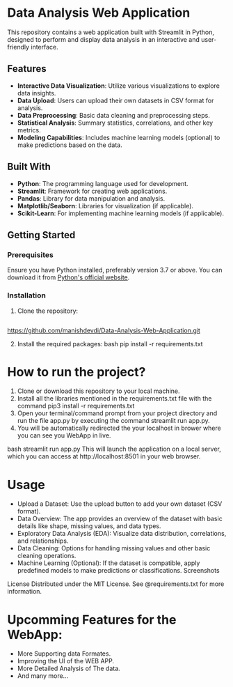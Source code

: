 # Data Analysis Web Application

This repository contains a web application built with Streamlit in Python, designed to perform and display data analysis in an interactive and user-friendly interface.

## Features

- **Interactive Data Visualization**: Utilize various visualizations to explore data insights.
- **Data Upload**: Users can upload their own datasets in CSV format for analysis.
- **Data Preprocessing**: Basic data cleaning and preprocessing steps.
- **Statistical Analysis**: Summary statistics, correlations, and other key metrics.
- **Modeling Capabilities**: Includes machine learning models (optional) to make predictions based on the data.

## Built With

- **Python**: The programming language used for development.
- **Streamlit**: Framework for creating web applications.
- **Pandas**: Library for data manipulation and analysis.
- **Matplotlib/Seaborn**: Libraries for visualization (if applicable).
- **Scikit-Learn**: For implementing machine learning models (if applicable).

## Getting Started

### Prerequisites

Ensure you have Python installed, preferably version 3.7 or above. You can download it from [Python's official website](https://www.python.org/downloads/).

### Installation

1. Clone the repository:
   ```bash
https://github.com/manishdevdi/Data-Analysis-Web-Application.git

2. Install the required packages:
bash
pip install -r requirements.txt

# How to run the project?
1. Clone or download this repository to your local machine.
2. Install all the libraries mentioned in the requirements.txt file with the command pip3 install -r requirements.txt
3. Open your terminal/command prompt from your project directory and run the file app.py by executing the command streamlit run app.py.
4. You will be automatically redirected the your localhost in brower where you can see you WebApp in live.

bash
streamlit run app.py
This will launch the application on a local server, which you can access at http://localhost:8501 in your web browser.

# Usage
- Upload a Dataset: Use the upload button to add your own dataset (CSV format).
- Data Overview: The app provides an overview of the dataset with basic details like shape, missing values, and data types.
- Exploratory Data Analysis (EDA): Visualize data distribution, correlations, and relationships.
- Data Cleaning: Options for handling missing values and other basic cleaning operations.
- Machine Learning (Optional): If the dataset is compatible, apply predefined models to make predictions or classifications.
  Screenshots



License
Distributed under the MIT License. See @requirements.txt for more information.

# Upcomming Features for the WebApp:
- More Supporting data Formates.
- Improving the UI of the WEB APP.
- More Detailed Analysis of The data.
- And many more...

